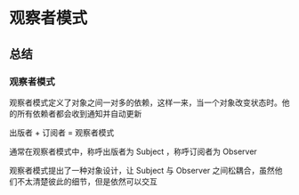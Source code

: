 # 观察者模式

## 总结

### 观察者模式

观察者模式定义了对象之间一对多的依赖，这样一来，当一个对象改变状态时。他的所有依赖者都会收到通知并自动更新

出版者 + 订阅者 = 观察者模式

通常在观察者模式中，称呼出版者为 Subject ，称呼订阅者为 Observer

观察者模式提出了一种对象设计，让 Subject 与 Observer 之间松耦合，虽然他们不太清楚彼此的细节，但是依然可以交互


